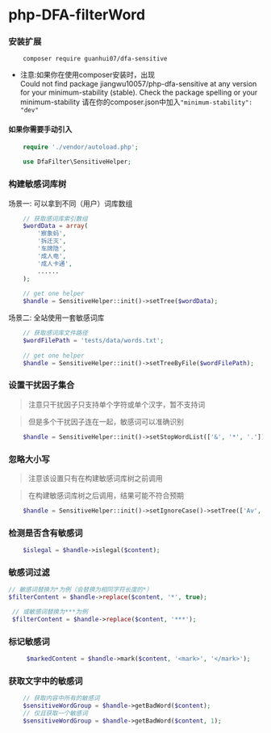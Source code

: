 

# php-DFA-filterWord


### 安装扩展 
```
    composer require guanhui07/dfa-sensitive
 ```
* 注意:如果你在使用composer安装时，出现                    
  Could not find package jiangwu10057/php-dfa-sensitive at any version for your minimum-stability (stable). Check the package spelling or your minimum-stability 请在你的composer.json中加入<code>"minimum-stability": "dev"</code>
   
#### 如果你需要手动引入
```php
    require './vendor/autoload.php';
    
    use DfaFilter\SensitiveHelper;
```
### 构建敏感词库树

场景一: 可以拿到不同（用户）词库数组
```php
    // 获取感词库索引数组
    $wordData = array(
        '察象蚂',
        '拆迁灭',
        '车牌隐',
        '成人电',
        '成人卡通',
        ......
    );
    
    // get one helper
    $handle = SensitiveHelper::init()->setTree($wordData);
```
场景二: 全站使用一套敏感词库
```php
    // 获取感词库文件路径
    $wordFilePath = 'tests/data/words.txt';
    
    // get one helper
    $handle = SensitiveHelper::init()->setTreeByFile($wordFilePath);
```
### 设置干扰因子集合
> 注意只干扰因子只支持单个字符或单个汉字，暂不支持词

> 但是多个干扰因子连在一起，敏感词可以准确识别
```php
    $handle = SensitiveHelper::init()->setStopWordList(['&', '*', '.'])->setTreeByFile($wordFilePath);
```
### 忽略大小写
> 注意该设置只有在构建敏感词库树之前调用

> 在构建敏感词库树之后调用，结果可能不符合预期
```php
    $handle = SensitiveHelper::init()->setIgnoreCase()->setTree(['Av', '赌球网'])
```
### 检测是否含有敏感词
```php
    $islegal = $handle->islegal($content);
```
### 敏感词过滤
```php
// 敏感词替换为*为例（会替换为相同字符长度的*）
$filterContent = $handle->replace($content, '*', true);

 // 或敏感词替换为***为例
 $filterContent = $handle->replace($content, '***');
``` 
 ### 标记敏感词
```php
     $markedContent = $handle->mark($content, '<mark>', '</mark>');
```
### 获取文字中的敏感词
```php
    // 获取内容中所有的敏感词
    $sensitiveWordGroup = $handle->getBadWord($content);
    // 仅且获取一个敏感词
    $sensitiveWordGroup = $handle->getBadWord($content, 1);
```


